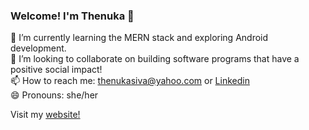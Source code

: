 ### Welcome! I'm Thenuka 👋

🌱 I’m currently learning the MERN stack and exploring Android development. 
<br>
👯 I’m looking to collaborate on building software programs that have a positive social impact!
<br>
📫 How to reach me: thenukasiva@yahoo.com or [Linkedin](https://www.linkedin.com/in/thenukasiva/)
<br>
😄 Pronouns: she/her

Visit my [website!](https://thenukasiva.github.io)


